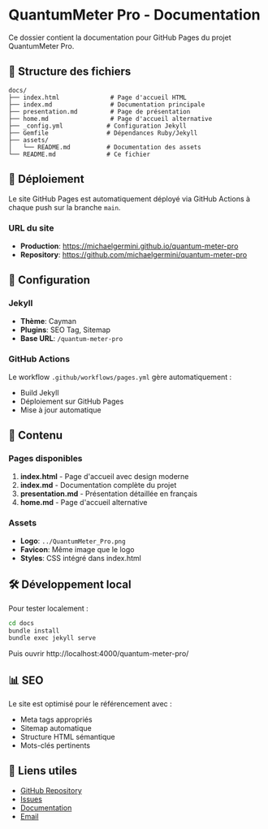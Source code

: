 # QuantumMeter Pro - Documentation

Ce dossier contient la documentation pour GitHub Pages du projet QuantumMeter Pro.

## 📁 Structure des fichiers

```
docs/
├── index.html              # Page d'accueil HTML
├── index.md                # Documentation principale
├── presentation.md         # Page de présentation
├── home.md                 # Page d'accueil alternative
├── _config.yml            # Configuration Jekyll
├── Gemfile                # Dépendances Ruby/Jekyll
├── assets/
│   └── README.md          # Documentation des assets
└── README.md              # Ce fichier
```

## 🚀 Déploiement

Le site GitHub Pages est automatiquement déployé via GitHub Actions à chaque push sur la branche `main`.

### URL du site
- **Production**: https://michaelgermini.github.io/quantum-meter-pro
- **Repository**: https://github.com/michaelgermini/quantum-meter-pro

## 🔧 Configuration

### Jekyll
- **Thème**: Cayman
- **Plugins**: SEO Tag, Sitemap
- **Base URL**: `/quantum-meter-pro`

### GitHub Actions
Le workflow `.github/workflows/pages.yml` gère automatiquement :
- Build Jekyll
- Déploiement sur GitHub Pages
- Mise à jour automatique

## 📝 Contenu

### Pages disponibles
1. **index.html** - Page d'accueil avec design moderne
2. **index.md** - Documentation complète du projet
3. **presentation.md** - Présentation détaillée en français
4. **home.md** - Page d'accueil alternative

### Assets
- **Logo**: `../QuantumMeter_Pro.png`
- **Favicon**: Même image que le logo
- **Styles**: CSS intégré dans index.html

## 🛠️ Développement local

Pour tester localement :

```bash
cd docs
bundle install
bundle exec jekyll serve
```

Puis ouvrir http://localhost:4000/quantum-meter-pro/

## 📊 SEO

Le site est optimisé pour le référencement avec :
- Meta tags appropriés
- Sitemap automatique
- Structure HTML sémantique
- Mots-clés pertinents

## 🔗 Liens utiles

- [GitHub Repository](https://github.com/michaelgermini/quantum-meter-pro)
- [Issues](https://github.com/michaelgermini/quantum-meter-pro/issues)
- [Documentation](https://github.com/michaelgermini/quantum-meter-pro/blob/main/README.md)
- [Email](mailto:michael@germini.info)
